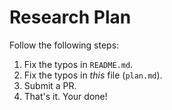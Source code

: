 # Research Plan

Follow the following steps:

1. Fix the typos in `README.md`.
2. Fix the typos in _this_ file (`plan.md`).
3. Submit a PR.
4. That's it. Your done!
